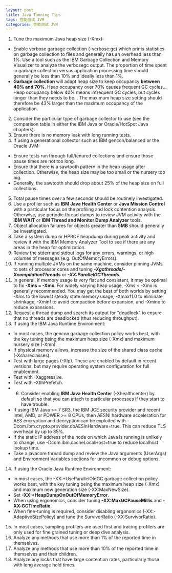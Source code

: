 ```yaml
---
layout: post
title: Java Tunning Tips
tags: 性能测试 JVM
categories: 性能测试 JVM
---
```



1. Tune the maximum Java heap size (-Xmx):
 + Enable verbose garbage collection (-verbose:gc) which prints statistics on garbage
collection to files and generally has an overhead less than 1%. Use a tool such as the
IBM Garbage Collection and Memory Visualizer to analyze the verbosegc output. The
proportion of time spent in garbage collection versus application processing time should
generally be less than 10% and ideally less than 1%.
 +  **Garbage collection** will adapt heap size to keep occupancy **between 40% and 70%**. Heap
occupancy over 70% causes frequent GC cycles... Heap occupancy below 40% means
infrequent GC cycles, but cycles longer than they needs to be... The maximum heap size
setting should therefore be 43% larger than the maximum occupancy of the application.
2. Consider the particular type of garbage collector to use (see the comparison table in either the
IBM Java or Oracle/HotSpot Java chapters).
3. Ensure there is no memory leak with long running tests.
4. If using a generational collector such as IBM gencon/balanced or the Oracle JVM:
 + Ensure tests run through full/tenured collections and ensure those pause times are not too
long.
 + Ensure that there is a sawtooth pattern in the heap usage after collection. Otherwise, the
heap size may be too small or the nursery too big.
 + Generally, the sawtooth should drop about 25% of the heap size on full collections.
5. Total pause times over a few seconds should be routinely investigated.
6. Use a profiler such as **IBM Java Health Center** or **Java Mission Control** with a particular focus
on the profiling and lock contention analysis. Otherwise, use periodic thread dumps to review
JVM activity with the **IBM WAIT** or **IBM Thread and Monitor Dump Analyzer** tools.
7. Object allocation failures for objects greater than **5MB** should generally be investigated.
8. Take a system dump or HPROF heapdump during peak activity and review it with the IBM
Memory Analyzer Tool to see if there are any areas in the heap for optimization.
9. Review the stderr and stdout logs for any errors, warnings, or high volumes of messages (e.g.
OutOfMemoryErrors).
10. If running multiple JVMs on the same machine, consider pinning JVMs to sets of processor
cores and tuning ***-Xgcthreads/-XcompilationThreads*** or ***-XX:ParallelGCThreads***.
11. In general, if memory usage is very flat and consistent, it may be optimal to fix **-Xms = -Xmx**.
For widely varying heap usage, -Xms < -Xmx is generally recommended. You may get the best
of both worlds by setting -Xms to the lowest steady state memory usage, -Xmaxf1.0 to
eliminate shrinkage, -Xminf to avoid compaction before expansion, and -Xmine to reduce
expansions.
12. Request a thread dump and search its output for "deadlock" to ensure that no threads are
deadlocked (thus reducing throughput).
13. If using the IBM Java Runtime Environment:
 + In most cases, the gencon garbage collection policy works best, with the key tuning
being the maximum heap size (-Xmx) and maximum nursery size (-Xmn).
 + If physical memory allows, increase the size of the shared class cache (-Xshareclasses).
 + Test with large pages (-Xlp). These are enabled by default in recent versions, but may
require operating system configuration for full enablement.
 + Test with -Xaggressive.
 + Test with -XtlhPrefetch.
 + 6. Consider enabling **IBM Java Health Center** (-Xhealthcenter) by default so that you can
attach to particular processes if they start to have trouble.
 + If using IBM Java >= 7 SR3, the IBM JCE security provider and recent Intel, AMD, or
POWER >= 8 CPUs, then AESNI hardware acceleration for AES encryption and
decryption can be exploited with -Dcom.ibm.crypto.provider.doAESInHardware=true.
This can reduce TLS overhead by up to 35%.
 + If the static IP address of the node on which Java is running is unlikely to change, use
-Dcom.ibm.cacheLocalHost=true to reduce localhost lookup time.
 + Take a javacore thread dump and review the Java arguments (UserArgs) and
Environment Variables sections for uncommon or debug options.
14. If using the Oracle Java Runtime Environment:
 + In most cases, the -XX:+UseParallelOldGC garbage collection policy works best, with
the key tuning being the maximum heap size (-Xmx) and maximum new generation size
(-XX:MaxNewSize).
 + Set **-XX:+HeapDumpOnOutOfMemoryError**.
 + When using ergonomics, consider tuning **-XX:MaxGCPauseMillis** and
**-XX:GCTimeRatio**.
 + When fine-tuning is required, consider disabling ergonomics (-XX:-AdaptiveSizePolicy)
and tune the SurvivorRatio (-XX:SurvivorRatio).
15. In most cases, sampling profilers are used first and tracing profilers are only used for fine
grained tuning or deep dive analysis.
16. Analyze any methods that use more than 1% of the reported time in themselves.
17. Analyze any methods that use more than 10% of the reported time in themselves and their
children.
18. Analyze any locks that have large contention rates, particularly those with long average hold
times.